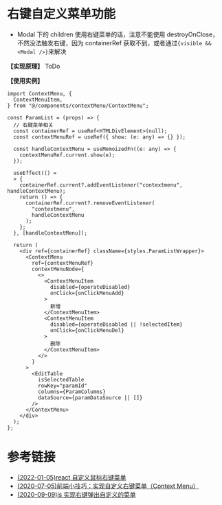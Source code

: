 # 右键自定义菜单功能

- Modal 下的 children 使用右键菜单的话，注意不能使用 destroyOnClose，不然没法触发右键，因为 containerRef 获取不到，或者通过`{visible && <Modal />}`来解决

**【实现原理】** ToDo

**【使用实例】**

```tsx
import ContextMenu, {
  ContextMenuItem,
} from "@/components/contextMenu/ContextMenu";

const ParamList = (props) => {
  // 右键菜单相关
  const containerRef = useRef<HTMLDivElement>(null);
  const contextMenuRef = useRef({ show: (e: any) => {} });

  const handleContextMenu = useMemoizedFn((e: any) => {
    contextMenuRef.current.show(e);
  });

  useEffect(() =
  > {
    containerRef.current?.addEventListener("contextmenu", handleContextMenu);
    return () => {
      containerRef.current?.removeEventListener(
        "contextmenu",
        handleContextMenu
      );
    };
  }, [handleContextMenu]);

  return (
    <div ref={containerRef} className={styles.ParamListWrapper}>
      <ContextMenu
        ref={contextMenuRef}
        contextMenuNode={
          <>
            <ContextMenuItem
              disabled={operateDisabled}
              onClick={onClickMenuAdd}
            >
              新增
            </ContextMenuItem>
            <ContextMenuItem
              disabled={operateDisabled || !selectedItem}
              onClick={onClickMenuDel}
            >
              删除
            </ContextMenuItem>
          </>
        }
      >
        <EditTable
          isSelectedTable
          rowKey="paramId"
          columns={ParamColumns}
          dataSource={paramDataSource || []}
        />
      </ContextMenu>
    </div>
  );
};
```

# 参考链接

- [(2022-01-05)react 自定义鼠标右键菜单](https://blog.csdn.net/muge1161105403/article/details/122318231)
- [(2020-07-05)前端小技巧：实现自定义右键菜单（Context Menu）](https://segmentfault.com/a/1190000023098787)
- [(2020-09-09)js 实现右键弹出自定义的菜单](https://blog.csdn.net/HaiRong_21/article/details/108492230)
